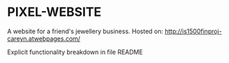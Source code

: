 # PIXEL-WEBSITE
A website for a friend's jewellery business.
Hosted on: http://is1500finproj-careyn.atwebpages.com/

Explicit functionality breakdown in file README

